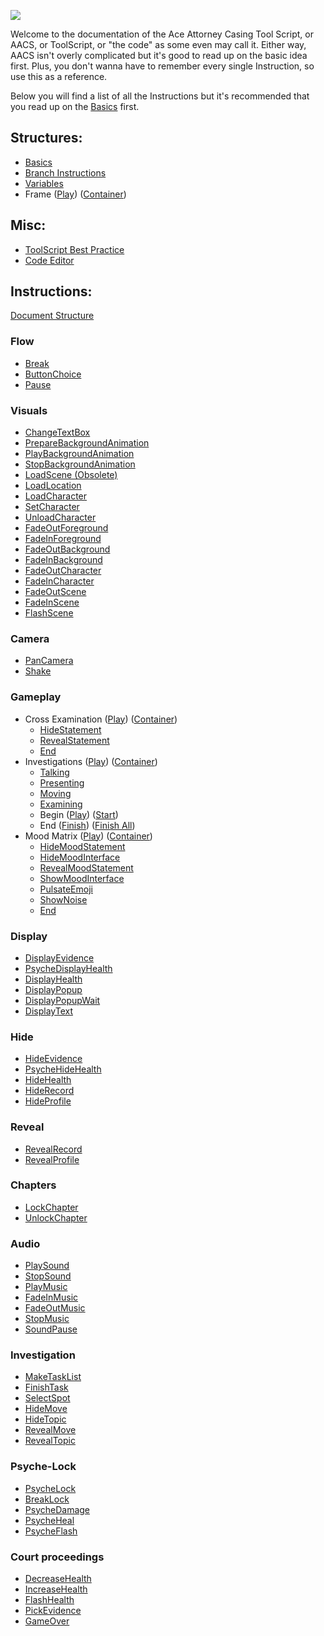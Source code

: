 ![](Images/Banner.png)

Welcome to the documentation of the Ace Attorney Casing Tool Script, or AACS, or ToolScript, or "the code" as some even may call it. 
Either way, AACS isn't overly complicated but it's good to read up on the basic idea first. Plus, you don't wanna have to remember every single Instruction, so use this as a reference.  

Below you will find a list of all the Instructions but it's recommended that you read up on the [Basics](Basics.md) first.

## Structures:
- [Basics](Basics.md)
- [Branch Instructions](Branch-Instructions.md)
- [Variables](Variables.md)
- Frame ([Play](PlayFrame.md)) ([Container](Frame.md))

## Misc:
- [ToolScript Best Practice](ToolScript-Best-Practice.md)
- [Code Editor](AACS-Code-Editor.md)

## Instructions:
[Document Structure](InstructionDocStructure.md)

### Flow
- [Break](Break.md)
- [ButtonChoice](ButtonChoice.md)
- [Pause](Pause.md)

### Visuals
- [ChangeTextBox](ChangeTextBox.md)
- [PrepareBackgroundAnimation](PrepareBackgroundAnimation.md)
- [PlayBackgroundAnimation](PlayBackgroundAnimation.md)
- [StopBackgroundAnimation](StopBackgroundAnimation.md)
- [LoadScene (Obsolete)](LoadScene.md)
- [LoadLocation](LoadLocation.md)
- [LoadCharacter](LoadCharacter.md)
- [SetCharacter](SetCharacter.md)
- [UnloadCharacter](UnloadCharacter.md)
- [FadeOutForeground ](FadeOutForeground.md)
- [FadeInForeground](FadeInForeground.md)
- [FadeOutBackground](FadeOutBackground.md)
- [FadeInBackground](FadeInBackground.md)
- [FadeOutCharacter](FadeOutCharacter.md)
- [FadeInCharacter](FadeInCharacter.md)
- [FadeOutScene](FadeOutScene.md)
- [FadeInScene](FadeInScene.md)
- [FlashScene](FlashScene.md)

### Camera
- [PanCamera](PanCamera.md)
- [Shake](Shake.md)
  
### Gameplay
- Cross Examination ([Play](PlayCrossExam.md)) ([Container](CrossExamC.md))
  - [HideStatement](HideStatement.md)
  - [RevealStatement](RevealStatement.md)
  - [End](FinishCrossExam.md)
- Investigations ([Play](PlayInvestigation.md)) ([Container](InvestigationC.md))
  -  [Talking](Talking.md)
  -  [Presenting](Presenting.md)
  -  [Moving](Moving.md)
  -  [Examining](Examining.md)
  -  Begin ([Play](PlayInvestigation.md)) ([Start](StartInvestigation.md))
  -  End ([Finish](FinishInvestigation.md)) ([Finish All](FinishAllInvestigation.md))
- Mood Matrix ([Play](MoodMatrix.md)) ([Container](MoodMatrixC.md))
  - [HideMoodStatement](HideMoodStatement.md)
  - [HideMoodInterface](HideMoodInterface.md)
  - [RevealMoodStatement](RevealMoodStatement.md)
  - [ShowMoodInterface](ShowMoodInterface.md)
  - [PulsateEmoji](PulsateEmoji.md)
  - [ShowNoise](ShowNoise.md)
  - [End](FinishMoodMatrix.md)

### Display
- [DisplayEvidence](DisplayEvidence.md)
- [PsycheDisplayHealth](PsycheDisplayHealth.md)
- [DisplayHealth](DisplayHealth.md)
- [DisplayPopup](DisplayPopup.md)
- [DisplayPopupWait](DisplayPopupWait.md)
- [DisplayText](DisplayText.md)
  
### Hide
- [HideEvidence](HideEvidence.md)
- [PsycheHideHealth](PsycheHideHealth.md)
- [HideHealth](HideHealth.md)
- [HideRecord](HideRecord.md)
- [HideProfile](HideProfile.md)

### Reveal
- [RevealRecord](RevealRecord.md)
- [RevealProfile](RevealProfile.md)
  
### Chapters
- [LockChapter](LockChapter.md)
- [UnlockChapter](UnlockChapter.md)

### Audio
- [PlaySound](PlaySound.md)
- [StopSound](StopSound.md)
- [PlayMusic](PlayMusic.md)
- [FadeInMusic](FadeInMusic.md)
- [FadeOutMusic](FadeOutMusic.md)
- [StopMusic](StopMusic.md)
- [SoundPause](SoundPause.md)

### Investigation
- [MakeTaskList](MakeTaskList.md)
- [FinishTask](FinishTask.md)
- [SelectSpot](SelectSpot.md)
- [HideMove](HideMove.md)
- [HideTopic](HideTopic.md)
- [RevealMove](RevealMove.md)
- [RevealTopic](RevealTopic.md)

### Psyche-Lock
- [PsycheLock](PsycheLock.md)
- [BreakLock](BreakLock.md)
- [PsycheDamage](PsycheDamage.md)
- [PsycheHeal](PsycheHeal.md)
- [PsycheFlash](PsycheFlash.md)

### Court proceedings
- [DecreaseHealth](DecreaseHealth.md)
- [IncreaseHealth](IncreaseHealth.md)
- [FlashHealth](FlashHealth.md)
- [PickEvidence](PickEvidence.md)
- [GameOver](GameOver.md)
